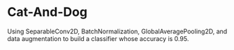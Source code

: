 # Cat-And-Dog
Using SeparableConv2D, BatchNormalization, GlobalAveragePooling2D, and data augmentation to build a classifier whose accuracy is 0.95.
